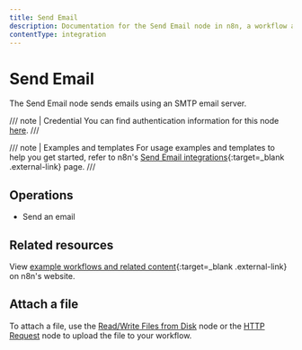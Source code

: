 ```yaml
---
title: Send Email
description: Documentation for the Send Email node in n8n, a workflow automation platform. Includes guidance on usage, and links to examples.
contentType: integration
---
```


# Send Email

The Send Email node sends emails using an SMTP email server.

/// note | Credential
You can find authentication information for this node [here](/integrations/builtin/credentials/sendemail/).
///

/// note | Examples and templates
For usage examples and templates to help you get started, refer to n8n's [Send Email integrations](https://n8n.io/integrations/send-email/){:target=_blank .external-link} page.
///

## Operations

- Send an email

## Related resources

View [example workflows and related content](https://n8n.io/integrations/send-email/){:target=_blank .external-link} on n8n's website.


## Attach a file

To attach a file, use the [Read/Write Files from Disk](/integrations/builtin/core-nodes/n8n-nodes-base.filesreadwrite/) node or the [HTTP Request](/integrations/builtin/core-nodes/n8n-nodes-base.httprequest/) node to upload the file to your workflow.

